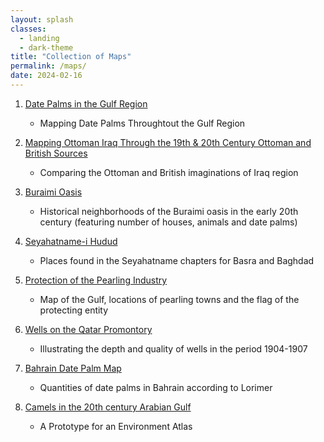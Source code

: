 ```yaml
---
layout: splash
classes:
  - landing
  - dark-theme
title: "Collection of Maps"
permalink: /maps/
date: 2024-02-16
---
```


1. [Date Palms in the Gulf Region](/datepalms/)

	- Mapping Date Palms Throughtout the Gulf Region

2. [Mapping Ottoman Iraq Through the 19th & 20th Century Ottoman and British Sources](/seyandlor/)

	- Comparing the Ottoman and British imaginations of Iraq region

3. [Buraimi Oasis](/buraimi/)

	- Historical neighborhoods of the Buraimi oasis in the early 20th century (featuring number of houses, animals and date palms)
 
4. [Seyahatname-i Hudud](/seyahatname/)

	- Places found in the Seyahatname chapters for Basra and Baghdad

5. [Protection of the Pearling Industry](/pearl/)

	- Map of the Gulf, locations of pearling towns and the flag of the protecting entity

6. [Wells on the Qatar Promontory](/wells/)

	- Illustrating the depth and quality of wells in the period 1904-1907

7. [Bahrain Date Palm Map](/bahraindate/)

	- Quantities of date palms in Bahrain according to Lorimer

8. [Camels in the 20th century Arabian Gulf](/camels/)

	- A Prototype for an Environment Atlas


